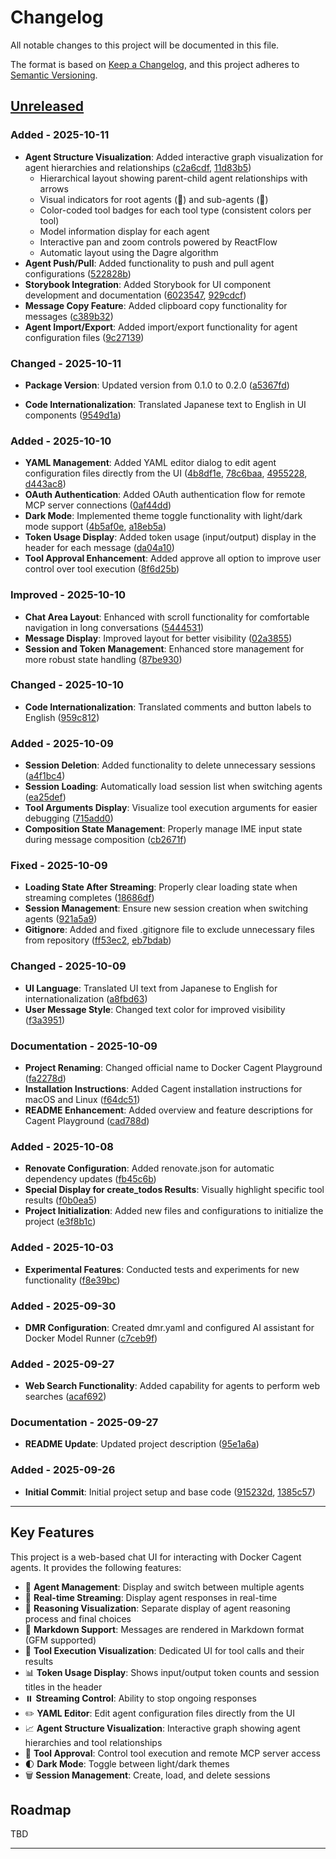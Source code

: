 # Changelog

All notable changes to this project will be documented in this file.

The format is based on [Keep a Changelog](https://keepachangelog.com/en/1.0.0/),
and this project adheres to [Semantic Versioning](https://semver.org/spec/v2.0.0.html).

## [Unreleased]

### Added - 2025-10-11

- **Agent Structure Visualization**: Added interactive graph visualization for agent hierarchies and relationships ([c2a6cdf](https://github.com/tubone24/docker-cagent-playground/commit/c2a6cdf), [11d83b5](https://github.com/tubone24/docker-cagent-playground/commit/11d83b5))
  - Hierarchical layout showing parent-child agent relationships with arrows
  - Visual indicators for root agents (👑) and sub-agents (🤖)
  - Color-coded tool badges for each tool type (consistent colors per tool)
  - Model information display for each agent
  - Interactive pan and zoom controls powered by ReactFlow
  - Automatic layout using the Dagre algorithm
- **Agent Push/Pull**: Added functionality to push and pull agent configurations ([522828b](https://github.com/tubone24/docker-cagent-playground/commit/522828b))
- **Storybook Integration**: Added Storybook for UI component development and documentation ([6023547](https://github.com/tubone24/docker-cagent-playground/commit/6023547), [929cdcf](https://github.com/tubone24/docker-cagent-playground/commit/929cdcf))
- **Message Copy Feature**: Added clipboard copy functionality for messages ([c389b32](https://github.com/tubone24/docker-cagent-playground/commit/c389b32))
- **Agent Import/Export**: Added import/export functionality for agent configuration files ([9c27139](https://github.com/tubone24/docker-cagent-playground/commit/9c27139))

### Changed - 2025-10-11

- **Package Version**: Updated version from 0.1.0 to 0.2.0 ([a5367fd](https://github.com/tubone24/docker-cagent-playground/commit/a5367fd))

- **Code Internationalization**: Translated Japanese text to English in UI components ([9549d1a](https://github.com/tubone24/docker-cagent-playground/commit/9549d1a))

### Added - 2025-10-10

- **YAML Management**: Added YAML editor dialog to edit agent configuration files directly from the UI ([4b8df1e](https://github.com/tubone24/docker-cagent-playground/commit/4b8df1e), [78c6baa](https://github.com/tubone24/docker-cagent-playground/commit/78c6baa), [4955228](https://github.com/tubone24/docker-cagent-playground/commit/4955228), [d443ac8](https://github.com/tubone24/docker-cagent-playground/commit/d443ac8))
- **OAuth Authentication**: Added OAuth authentication flow for remote MCP server connections ([0af44dd](https://github.com/tubone24/docker-cagent-playground/commit/0af44dd))
- **Dark Mode**: Implemented theme toggle functionality with light/dark mode support ([4b5af0e](https://github.com/tubone24/docker-cagent-playground/commit/4b5af0e), [a18eb5a](https://github.com/tubone24/docker-cagent-playground/commit/a18eb5a))
- **Token Usage Display**: Added token usage (input/output) display in the header for each message ([da04a10](https://github.com/tubone24/docker-cagent-playground/commit/da04a10))
- **Tool Approval Enhancement**: Added approve all option to improve user control over tool execution ([8f6d25b](https://github.com/tubone24/docker-cagent-playground/commit/8f6d25b))

### Improved - 2025-10-10

- **Chat Area Layout**: Enhanced with scroll functionality for comfortable navigation in long conversations ([5444531](https://github.com/tubone24/docker-cagent-playground/commit/5444531))
- **Message Display**: Improved layout for better visibility ([02a3855](https://github.com/tubone24/docker-cagent-playground/commit/02a3855))
- **Session and Token Management**: Enhanced store management for more robust state handling ([87be930](https://github.com/tubone24/docker-cagent-playground/commit/87be930))

### Changed - 2025-10-10

- **Code Internationalization**: Translated comments and button labels to English ([959c812](https://github.com/tubone24/docker-cagent-playground/commit/959c812))

### Added - 2025-10-09

- **Session Deletion**: Added functionality to delete unnecessary sessions ([a4f1bc4](https://github.com/tubone24/docker-cagent-playground/commit/a4f1bc4))
- **Session Loading**: Automatically load session list when switching agents ([ea25def](https://github.com/tubone24/docker-cagent-playground/commit/ea25def))
- **Tool Arguments Display**: Visualize tool execution arguments for easier debugging ([715add0](https://github.com/tubone24/docker-cagent-playground/commit/715add0))
- **Composition State Management**: Properly manage IME input state during message composition ([cb2671f](https://github.com/tubone24/docker-cagent-playground/commit/cb2671f))

### Fixed - 2025-10-09

- **Loading State After Streaming**: Properly clear loading state when streaming completes ([18686df](https://github.com/tubone24/docker-cagent-playground/commit/18686df))
- **Session Management**: Ensure new session creation when switching agents ([921a5a9](https://github.com/tubone24/docker-cagent-playground/commit/921a5a9))
- **Gitignore**: Added and fixed .gitignore file to exclude unnecessary files from repository ([ff53ec2](https://github.com/tubone24/docker-cagent-playground/commit/ff53ec2), [eb7bdab](https://github.com/tubone24/docker-cagent-playground/commit/eb7bdab))

### Changed - 2025-10-09

- **UI Language**: Translated UI text from Japanese to English for internationalization ([a8fbd63](https://github.com/tubone24/docker-cagent-playground/commit/a8fbd63))
- **User Message Style**: Changed text color for improved visibility ([f3a3951](https://github.com/tubone24/docker-cagent-playground/commit/f3a3951))

### Documentation - 2025-10-09

- **Project Renaming**: Changed official name to Docker Cagent Playground ([fa2278d](https://github.com/tubone24/docker-cagent-playground/commit/fa2278d))
- **Installation Instructions**: Added Cagent installation instructions for macOS and Linux ([f64dc51](https://github.com/tubone24/docker-cagent-playground/commit/f64dc51))
- **README Enhancement**: Added overview and feature descriptions for Cagent Playground ([cad788d](https://github.com/tubone24/docker-cagent-playground/commit/cad788d))

### Added - 2025-10-08

- **Renovate Configuration**: Added renovate.json for automatic dependency updates ([fb45c6b](https://github.com/tubone24/docker-cagent-playground/commit/fb45c6b))
- **Special Display for create_todos Results**: Visually highlight specific tool results ([f0b0ea5](https://github.com/tubone24/docker-cagent-playground/commit/f0b0ea5))
- **Project Initialization**: Added new files and configurations to initialize the project ([e3f8b1c](https://github.com/tubone24/docker-cagent-playground/commit/e3f8b1c))

### Added - 2025-10-03

- **Experimental Features**: Conducted tests and experiments for new functionality ([f8e39bc](https://github.com/tubone24/docker-cagent-playground/commit/f8e39bc))

### Added - 2025-09-30

- **DMR Configuration**: Created dmr.yaml and configured AI assistant for Docker Model Runner ([c7ceb9f](https://github.com/tubone24/docker-cagent-playground/commit/c7ceb9f))

### Added - 2025-09-27

- **Web Search Functionality**: Added capability for agents to perform web searches ([acaf692](https://github.com/tubone24/docker-cagent-playground/commit/acaf692))

### Documentation - 2025-09-27

- **README Update**: Updated project description ([95e1a6a](https://github.com/tubone24/docker-cagent-playground/commit/95e1a6a))

### Added - 2025-09-26

- **Initial Commit**: Initial project setup and base code ([915232d](https://github.com/tubone24/docker-cagent-playground/commit/915232d), [1385c57](https://github.com/tubone24/docker-cagent-playground/commit/1385c57))

---

## Key Features

This project is a web-based chat UI for interacting with Docker Cagent agents. It provides the following features:

- 🤖 **Agent Management**: Display and switch between multiple agents
- 💬 **Real-time Streaming**: Display agent responses in real-time
- 🧠 **Reasoning Visualization**: Separate display of agent reasoning process and final choices
- 📝 **Markdown Support**: Messages are rendered in Markdown format (GFM supported)
- 🔧 **Tool Execution Visualization**: Dedicated UI for tool calls and their results
- 📊 **Token Usage Display**: Shows input/output token counts and session titles in the header
- ⏸️ **Streaming Control**: Ability to stop ongoing responses
- ✏️ **YAML Editor**: Edit agent configuration files directly from the UI
- 📈 **Agent Structure Visualization**: Interactive graph showing agent hierarchies and tool relationships
- 🔐 **Tool Approval**: Control tool execution and remote MCP server access
- 🌓 **Dark Mode**: Toggle between light/dark themes
- 🗑️ **Session Management**: Create, load, and delete sessions

## Roadmap

TBD

---

[Unreleased]: https://github.com/tubone24/docker-cagent-playground/compare/915232d...HEAD
